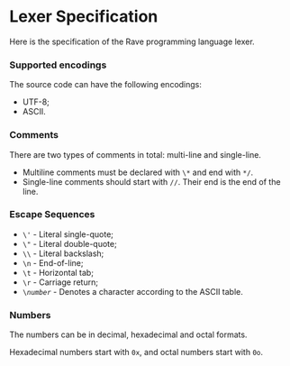  # Lexer Specification
 
Here is the specification of the Rave programming language lexer.

### Supported encodings

The source code can have the following encodings:

- UTF-8;
- ASCII.

### Comments

There are two types of comments in total: multi-line and single-line.


- Multiline comments must be declared with `\*` and end with `*/`.
- Single-line comments should start with `//`. Their end is the end of the line.

### Escape Sequences

- `\'` - Literal single-quote;
- `\"` - Literal double-quote;
- `\\` - Literal backslash;
- `\n` - End-of-line;
- `\t` - Horizontal tab;
- `\r` - Carriage return;
- `\`*`number`* - Denotes a character according to the ASCII table.

### Numbers

The numbers can be in decimal, hexadecimal and octal formats.

Hexadecimal numbers start with `0x`, and octal numbers start with `0o`.
